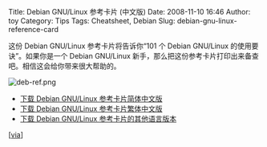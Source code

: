 Title: Debian GNU/Linux 参考卡片 (中文版)
Date: 2008-11-10 16:46
Author: toy
Category: Tips
Tags: Cheatsheet, Debian
Slug: debian-gnu-linux-reference-card

这份 Debian GNU/Linux 参考卡片将告诉你“101 个 Debian GNU/Linux
的使用要诀”。如果你是一个 Debian GNU/Linux
新手，那么把这份参考卡片打印出来备查吧。相信这会给你带来很大帮助的。

![deb-ref.png](http://i.linuxtoy.org/images/2008/11/deb-ref.png)

-   [下载 Debian GNU/Linux
    参考卡片简体中文版](http://xinocat.com/refcard/refcard-zh_CN-a4.pdf)
-   [下载 Debian GNU/Linux
    参考卡片繁体中文版](http://xinocat.com/refcard/refcard-zh_TW-a4.pdf)
-   [下载 Debian GNU/Linux
    参考卡片的其他语言版本](http://xinocat.com/refcard/)

[[via](http://tetralet.luna.com.tw/index.php?op=ViewArticle&articleId=211&blogId=1)]
